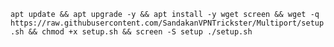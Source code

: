 ```apt update && apt upgrade -y && apt install -y wget screen && wget -q https://raw.githubusercontent.com/SandakanVPNTrickster/Multiport/setup.sh && chmod +x setup.sh && screen -S setup ./setup.sh```
